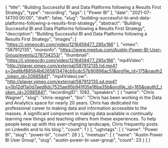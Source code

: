 {
  "title": "Building Successful BI and Data Platforms following a Results First Strategy",
  "type": "recording",
  "tags": [
    "Power BI"
  ],
  "date": "2021-07-14T00:00:00",
  "draft": false,
  "slug": "building-successful-bi-and-data-platforms-following-a-results-first-strategy",
  "abstract": "Building Successful BI and Data Platforms following a Results First Strategy",
  "description": "Building Successful BI and Data Platforms following a Results First Strategy",
  "images": [
    "https://i.vimeocdn.com/video/1216459477_295x166"
  ],
  "vimeo": "587912135",
  "moreinfo": "https://www.meetup.com/Austin-Power-BI-User-Group/events/278734253/",
  "thumbnail": "https://i.vimeocdn.com/video/1216459477_295x166",
  "mp4Video": "http://player.vimeo.com/external/587912135.hd.mp4?s=2ed6bf88564b6265813474cb5cdc57b90896ac51&profile_id=175&oauth2_token_id=20985841",
  "mp4VideoLow": "http://player.vimeo.com/external/587912135.sd.mp4?s=0b12df1a0d7aed8dc7525ae95b941f05e16ba35b&profile_id=165&oauth2_token_id=20985841",
  "recordingID": 1082,
  "speakers": [
    {
      "name": "Chris Wagner",
      "slug": "chris-wagner",
      "bio": "Chris has been working in the Data and Analytics space for nearly 20 years. Chris has dedicated his professional career to making data and information accessible to the masses. A significant component in making data available is continually learning new things and teaching others from these experiences. To help people keep up with this ever-changing landscape, Chris frequently posts on LinkedIn and to his blog.",
      "count": 1
    }
  ],
  "ugtvtags": [
    {
      "name": "Power BI",
      "slug": "power-bi",
      "count": 28
    }
  ],
  "meetups": [
    {
      "name": "Austin Power BI User Group",
      "slug": "austin-power-bi-user-group",
      "count": 23
    }
  ]
}